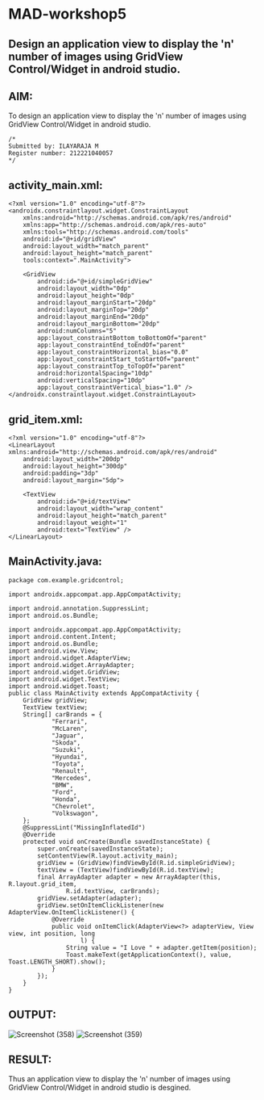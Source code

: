 # MAD-workshop5

## Design an application view to display the 'n' number of images using GridView Control/Widget in android studio.

## AIM:
To design an application view to display the 'n' number of images using GridView Control/Widget in android studio.
```
/*
Submitted by: ILAYARAJA M
Register number: 212221040057
*/
```
## activity_main.xml:
```
<?xml version="1.0" encoding="utf-8"?>
<androidx.constraintlayout.widget.ConstraintLayout
    xmlns:android="http://schemas.android.com/apk/res/android"
    xmlns:app="http://schemas.android.com/apk/res-auto"
    xmlns:tools="http://schemas.android.com/tools"
    android:id="@+id/gridView"
    android:layout_width="match_parent"
    android:layout_height="match_parent"
    tools:context=".MainActivity">

    <GridView
        android:id="@+id/simpleGridView"
        android:layout_width="0dp"
        android:layout_height="0dp"
        android:layout_marginStart="20dp"
        android:layout_marginTop="20dp"
        android:layout_marginEnd="20dp"
        android:layout_marginBottom="20dp"
        android:numColumns="5"
        app:layout_constraintBottom_toBottomOf="parent"
        app:layout_constraintEnd_toEndOf="parent"
        app:layout_constraintHorizontal_bias="0.0"
        app:layout_constraintStart_toStartOf="parent"
        app:layout_constraintTop_toTopOf="parent"
        android:horizontalSpacing="10dp"
        android:verticalSpacing="10dp"
        app:layout_constraintVertical_bias="1.0" />
</androidx.constraintlayout.widget.ConstraintLayout>
```

## grid_item.xml:
```
<?xml version="1.0" encoding="utf-8"?>
<LinearLayout xmlns:android="http://schemas.android.com/apk/res/android"
    android:layout_width="200dp"
    android:layout_height="300dp"
    android:padding="3dp"
    android:layout_margin="5dp">

    <TextView
        android:id="@+id/textView"
        android:layout_width="wrap_content"
        android:layout_height="match_parent"
        android:layout_weight="1"
        android:text="TextView" />
</LinearLayout>
```

## MainActivity.java:
```
package com.example.gridcontrol;

import androidx.appcompat.app.AppCompatActivity;

import android.annotation.SuppressLint;
import android.os.Bundle;

import androidx.appcompat.app.AppCompatActivity;
import android.content.Intent;
import android.os.Bundle;
import android.view.View;
import android.widget.AdapterView;
import android.widget.ArrayAdapter;
import android.widget.GridView;
import android.widget.TextView;
import android.widget.Toast;
public class MainActivity extends AppCompatActivity {
    GridView gridView;
    TextView textView;
    String[] carBrands = {
            "Ferrari",
            "McLaren",
            "Jaguar",
            "Skoda",
            "Suzuki",
            "Hyundai",
            "Toyota",
            "Renault",
            "Mercedes",
            "BMW",
            "Ford",
            "Honda",
            "Chevrolet",
            "Volkswagon",
    };
    @SuppressLint("MissingInflatedId")
    @Override
    protected void onCreate(Bundle savedInstanceState) {
        super.onCreate(savedInstanceState);
        setContentView(R.layout.activity_main);
        gridView = (GridView)findViewById(R.id.simpleGridView);
        textView = (TextView)findViewById(R.id.textView);
        final ArrayAdapter adapter = new ArrayAdapter(this, R.layout.grid_item,
                R.id.textView, carBrands);
        gridView.setAdapter(adapter);
        gridView.setOnItemClickListener(new AdapterView.OnItemClickListener() {
            @Override
            public void onItemClick(AdapterView<?> adapterView, View view, int position, long
                    l) {
                String value = "I Love " + adapter.getItem(position);
                Toast.makeText(getApplicationContext(), value, Toast.LENGTH_SHORT).show();
            }
        });
    }
}
```

## OUTPUT:
![Screenshot (358)](https://github.com/ashmistalin/MAD--Workshop5/assets/103128410/f1f727aa-47f4-4634-87d6-4c2b8f3e0179)
![Screenshot (359)](https://github.com/ashmistalin/MAD--Workshop5/assets/103128410/55acfc53-8fba-41cd-9735-6375f007f0a5)


## RESULT:
Thus an application view to display the 'n' number of images using GridView Control/Widget in android studio is desgined.
